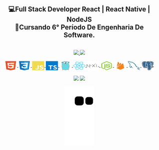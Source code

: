 <div align="center">
    <h2>
      💻Full Stack Developer React | React Native | NodeJS
       <br>
      📖Cursando 6° Período De Engenharia De Software.
    </h2>
   <div/>
     <br>
  <div align="center">
    <a href="https://github.com/EvertonFS7">
    <img height="160em" src="https://github-readme-stats.vercel.app/api?username=EvertonFS7&show_icons=true&theme=merko&include_all_commits=true&count_private=true"/>
    <img height="160em" src="https://github-readme-stats.vercel.app/api/top-langs/?username=EvertonFS7&layout=compact&langs_count=7&theme=merko"/>
  </div>
  <div style="display: inline_block"><br>
    <img align="center" alt="HTML" height="30" width="40" src="https://raw.githubusercontent.com/devicons/devicon/master/icons/html5/html5-original.svg">
    <img align="center" alt="CSS" height="30" width="40" src="https://raw.githubusercontent.com/devicons/devicon/master/icons/css3/css3-original.svg">
    <img align="center" alt="Js" height="30" width="40" src="https://raw.githubusercontent.com/devicons/devicon/master/icons/javascript/javascript-plain.svg">
    <img align="center" alt="Ts" height="30" width="40" src="https://raw.githubusercontent.com/devicons/devicon/master/icons/typescript/typescript-plain.svg">
    <img align="center" alt="Go" height="30" width="40" src="https://raw.githubusercontent.com/devicons/devicon/master/icons/go/go-original.svg">
    <img align="center" alt="React" height="30" width="40" src="https://raw.githubusercontent.com/devicons/devicon/master/icons/react/react-original.svg">
    <img align="center" alt="Next.js" height="30" width="40" src="https://raw.githubusercontent.com/devicons/devicon/master/icons/nextjs/nextjs-original-wordmark.svg">
    <img align="center" alt="Node.js" height="30" width="40" src="https://raw.githubusercontent.com/devicons/devicon/master/icons/nodejs/nodejs-original.svg">
    <img align="center" alt="Firebase" height="30" width="40" src="https://raw.githubusercontent.com/devicons/devicon/master/icons/firebase/firebase-plain.svg">
    <img align="center" alt="MySQL" height="30" width="40" src="https://raw.githubusercontent.com/devicons/devicon/master/icons/mysql/mysql-original.svg">
    <img align="center" alt="PostgreSQL" height="30" width="40" src="https://raw.githubusercontent.com/devicons/devicon/master/icons/postgresql/postgresql-original.svg">
  </div>
      <br>
   <div> 
    <a href ="mailto:evertonfernandes.jsx@gmail.com"><img src="https://img.shields.io/badge/-Gmail-%23333?style=for-the-badge&logo=gmail&logoColor=white" target="_blank"></a>
    <a href="https://www.linkedin.com/in/evertonfernandesdev/" target="_blank"><img src="https://img.shields.io/badge/-LinkedIn-%230077B5?style=for-the-badge&logo=linkedin&logoColor=white" target="_blank"></a> 
  </div>
    
 ![Snake animation](https://github.com/EvertonFS7/EvertonFS7/blob/output/github-contribution-grid-snake.svg)
  
  
